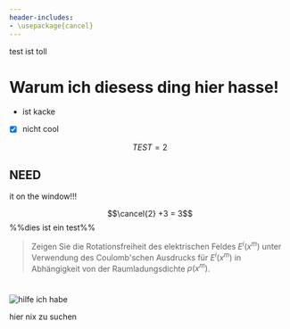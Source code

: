 ```yaml
---
header-includes:
- \usepackage{cancel}
---
```


test ist toll 


# Warum ich diesess ding hier hasse! 

- ist kacke
- [x] nicht cool 


$$TEST = 2$$

## NEED

it on the window!!!

$$\cancel{2} +3 = 3$$ %%dies ist ein test%%

> Zeigen Sie die Rotationsfreiheit des elektrischen Feldes $E^{i}\left(x^{m}\right)$ unter Verwendung des Coulomb'schen Ausdrucks für $E^{i}\left(x^{m}\right)$ in Abhängigkeit von der Raumladungsdichte $\rho\left(x^{m}\right)$.

#


![hilfe ich habe](https://external-content.duckduckgo.com/iu/?u=https%3A%2F%2Ftiergarten.nuernberg.de%2Ffileadmin%2Fbilder%2Fbesucherbilder%2F_processed_%2Fcsm_Erdmaennchen_DerLandschaftszoo_DunemannJessica_2015-10-21_21-13-53_12342_388b41e7dc.jpg&f=1&nofb=1)

hier nix zu suchen
